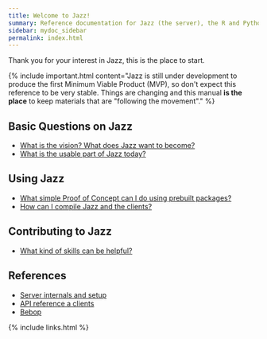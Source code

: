 ```yaml
---
title: Welcome to Jazz!
summary: Reference documentation for Jazz (the server), the R and Python clients, Bebop (the language) and core Docker images
sidebar: mydoc_sidebar
permalink: index.html
---
```


Thank you for your interest in Jazz, this is the place to start.

{% include important.html content="Jazz is still under development to produce the first Minimum Viable Product (MVP), so don't expect
this reference to be very stable. Things are changing and this manual **is the place** to keep materials that are \"following the
movement\"." %}

## Basic Questions on Jazz

* [What is the vision? What does Jazz want to become?](basics_jazz_vision.html)
* [What is the usable part of Jazz today?](basics_jazz_today.html)

## Using Jazz

* [What simple Proof of Concept can I do using prebuilt packages?](starting_trying_out_poc.html)
* [How can I compile Jazz and the clients?](starting_compile_jazz.html)

## Contributing to Jazz

* [What kind of skills can be helpful?](contributing_welcome_all.html)

## References

* [Server internals and setup](reference_top_jazz_internals.html)
* [API reference a clients](reference_top_clients.html)
* [Bebop](reference_top_bebop.html)

{% include links.html %}
